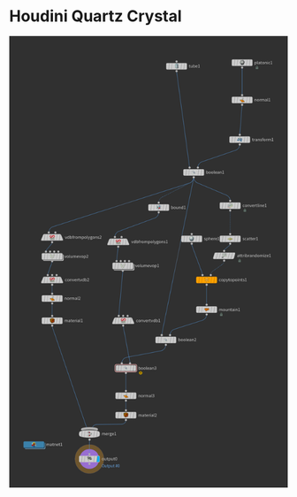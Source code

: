 # Houdini Quartz Crystal

[![Quartz Crystal Nodes](assets/houdini-quartz-crystal-nodes.png)](assets/houdini-quartz-crystal-nodes.png)